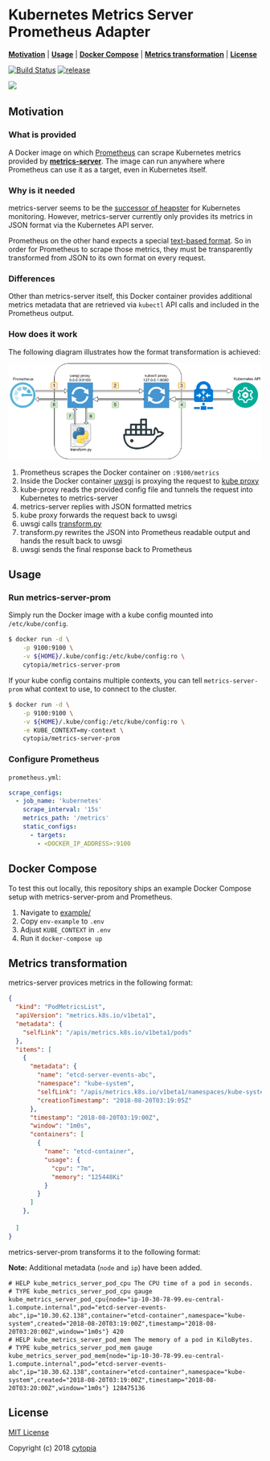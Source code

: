 # Kubernetes Metrics Server Prometheus Adapter

**[Motivation](#motivation)** |
**[Usage](#usage)** |
**[Docker Compose](#docker-compose)** |
**[Metrics transformation](#metrics-transformation)** |
**[License](#license)**

[![Build Status](https://travis-ci.org/cytopia/metrics-server-prom.svg?branch=master)](https://travis-ci.org/cytopia/metrics-server-prom)
[![release](https://img.shields.io/github/tag/cytopia/metrics-server-prom.svg)](https://github.com/cytopia/metrics-server-prom/releases)

<a target="_blank" title="DockerHub" href="https://hub.docker.com/r/cytopia/metrics-server-prom/"><img src="https://dockeri.co/image/cytopia/metrics-server-prom" /></a>

## Motivation

### What is provided

A Docker image on which [Prometheus](https://github.com/prometheus/prometheus) can scrape Kubernetes metrics provided by **[metrics-server](https://github.com/kubernetes-incubator/metrics-server)**. The image can run anywhere where Prometheus can use it as a target, even in Kubernetes itself.

### Why is it needed

metrics-server seems to be the [successor of heapster](https://github.com/kubernetes/heapster) for Kubernetes monitoring. However, metrics-server currently only provides its metrics in JSON format via the Kubernetes API server.

Prometheus on the other hand expects a special [text-based format](https://prometheus.io/docs/instrumenting/exposition_formats/#comments-help-text-and-type-information).
So in order for Prometheus to scrape those metrics, they must be transparently transformed from JSON to its own format on every request.

### Differences

Other than metrics-server itself, this Docker container provides additional metrics metadata that are
retrieved via `kubectl` API calls and included in the Prometheus output.

### How does it work

The following diagram illustrates how the format transformation is achieved:

[![workflow](doc/metrics-server-prom-adapter.png)](doc/metrics-server-prom-adapter.png)

1. Prometheus scrapes the Docker container on `:9100/metrics`
2. Inside the Docker container [uwsgi](https://github.com/unbit/uwsgi) is proxying the request to [kube proxy](https://kubernetes.io/docs/reference/command-line-tools-reference/kube-proxy/)
3. kube-proxy reads the provided config file and tunnels the request into Kubernetes to metrics-server
4. metrics-server replies with JSON formatted metrics
5. kube proxy forwards the request back to uwsgi
6. uwsgi calls [transform.py](data/src/transform.py)
7. transform.py rewrites the JSON into Prometheus readable output and hands the result back to uwsgi
8. uwsgi sends the final response back to Prometheus


## Usage

### Run metrics-server-prom

Simply run the Docker image with a kube config mounted into `/etc/kube/config`.

```bash
$ docker run -d \
    -p 9100:9100 \
    -v ${HOME}/.kube/config:/etc/kube/config:ro \
    cytopia/metrics-server-prom
```
If your kube config contains multiple contexts, you can tell `metrics-server-prom` what context
to use, to connect to the cluster.

```bash
$ docker run -d \
    -p 9100:9100 \
    -v ${HOME}/.kube/config:/etc/kube/config:ro \
    -e KUBE_CONTEXT=my-context \
    cytopia/metrics-server-prom
```

### Configure Prometheus

`prometheus.yml`:
```yml
scrape_configs:
  - job_name: 'kubernetes'
    scrape_interval: '15s'
    metrics_path: '/metrics'
    static_configs:
      - targets:
        - <DOCKER_IP_ADDRESS>:9100
```

## Docker Compose

To test this out locally, this repository ships an example Docker Compose setup with
metrics-server-prom and Prometheus.

1. Navigate to [example/](example/)
2. Copy `env-example` to `.env`
3. Adjust `KUBE_CONTEXT` in `.env`
4. Run it `docker-compose up`


## Metrics transformation

metrics-server provices metrics in the following format:
```json
{
  "kind": "PodMetricsList",
  "apiVersion": "metrics.k8s.io/v1beta1",
  "metadata": {
    "selfLink": "/apis/metrics.k8s.io/v1beta1/pods"
  },
  "items": [
    {
      "metadata": {
        "name": "etcd-server-events-abc",
        "namespace": "kube-system",
        "selfLink": "/apis/metrics.k8s.io/v1beta1/namespaces/kube-system/pods/etcd-server-events-ip-10-30-78-99.eu-central-1.compute.internal",
        "creationTimestamp": "2018-08-20T03:19:05Z"
      },
      "timestamp": "2018-08-20T03:19:00Z",
      "window": "1m0s",
      "containers": [
        {
          "name": "etcd-container",
          "usage": {
            "cpu": "7m",
            "memory": "125448Ki"
          }
        }
      ]
    },

  ]
}
```

metrics-server-prom transforms it to the following format:

**Note:** Additional metadata (`node` and `ip`) have been added.
```
# HELP kube_metrics_server_pod_cpu The CPU time of a pod in seconds.
# TYPE kube_metrics_server_pod_cpu gauge
kube_metrics_server_pod_cpu{node="ip-10-30-78-99.eu-central-1.compute.internal",pod="etcd-server-events-abc",ip="10.30.62.138",container="etcd-container",namespace="kube-system",created="2018-08-20T03:19:00Z",timestamp="2018-08-20T03:20:00Z",window="1m0s"} 420
# HELP kube_metrics_server_pod_mem The memory of a pod in KiloBytes.
# TYPE kube_metrics_server_pod_mem gauge
kube_metrics_server_pod_mem{node="ip-10-30-78-99.eu-central-1.compute.internal",pod="etcd-server-events-abc",ip="10.30.62.138",container="etcd-container",namespace="kube-system",created="2018-08-20T03:19:00Z",timestamp="2018-08-20T03:20:00Z",window="1m0s"} 128475136
```

## License

[MIT License](LICENSE)

Copyright (c) 2018 [cytopia](https://github.com/cytopia)
